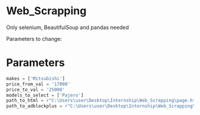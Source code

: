 # Web_Scrapping

Only selenium, BeautifulSoup and pandas needed

Parameters to change:
# Parameters
```python
makes = ['Mitsubishi']
price_from_val = '17000'
price_to_val = '25000'
models_to_select = ['Pajero']
path_to_html = r"C:\Users\user\Desktop\Internship\Web_Scrapping\page.html"
path_to_adblockplus = r"C:\Users\user\Desktop\Internship\Web_Scrapping\extension_3_18_1_0.crx"
```
